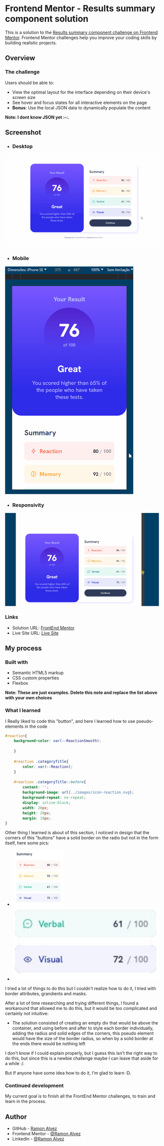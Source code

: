 # Frontend Mentor - Results summary component solution

This is a solution to the [Results summary component challenge on Frontend Mentor](https://www.frontendmentor.io/challenges/results-summary-component-CE_K6s0maV). Frontend Mentor challenges help you improve your coding skills by building realistic projects. 

## Overview

### The challenge

Users should be able to:

- View the optimal layout for the interface depending on their device's screen size
- See hover and focus states for all interactive elements on the page
- **Bonus**: Use the local JSON data to dynamically populate the content

**Note: I dont know JSON yet :-:.**

## Screenshot

- ### Desktop 
![Desktop Preview](./assets/video/Desktop-preview.gif)

- ### Mobile
![Mobile Preview](./assets/video/Mobile-preview.gif)

- ### Responsivity
![Responsivity](./assets/video/Responsivity.gif)


### Links

- Solution URL: [FrontEnd Mentor](https://www.frontendmentor.io/solutions/-html5-e-css-4-newbie-results-summary-component-k2DM9G34CE)
- Live Site URL: [Live Site](https://ramon-alvez.github.io/Frontend-Mentor-HTML-CSS-Newbie-Results-summary/)

## My process

### Built with

- Semantic HTML5 markup
- CSS custom properties
- Flexbox

**Note: These are just examples. Delete this note and replace the list above with your own choices**

### What I learned

  I Really liked to code this "button", and here I learned how to use pseudo-elements in the code

```css
#reaction{
    background-color: var(--ReactionSmooth);

    }

    #reaction .categoryTitle{
        color: var(--Reaction);
    }

    #reaction .categoryTitle::before{
        content: '';
        background-image: url(../images/icon-reaction.svg);
        background-repeat: no-repeat;
        display: inline-block;
        width: 20px;
        height: 20px;
        margin: 10px;
}
```

  Other thing I learned is about of this section, I noticed in design that the corners of this "buttons" have a solid border on the radio but not in the form itself, here some pics:

  - ![Responsivity](./assets/screenshots/button.PNG) 
  - ![Responsivity](./assets/screenshots/button2.PNG) 

  I tried a lot of things to do this but I couldn't realize how to do it, I tried with border attributes, grandients and masks. 

  After a lot of time researching and trying different things, I found a workaround that allowed me to do this, but it would be too complicated and certainly not intuitive:
  - The solution consisted of creating an empty div that would be above the container, and using before and after to style each border individually, adding the radius and solid edges of the corners, this pseudo element would have the size of the border radius, so when by a solid border at the ends there would be nothing left

  I don't know if I could explain properly, but I guess this isn't the right way to do this, but since this is a newbie challenge maybe I can leave that aside for a while :/.

  But If anyone have some idea how to do it, I'm glad to learn :D.

### Continued development

My current goal is to finish all the FrontEnd Mentor challenges, to train and learn in the process.

## Author

- GitHub - [Ramon Alvez](https://github.com/Ramon-Alvez)
- Frontend Mentor - [@Ramon Alvez](https://www.frontendmentor.io/profile/Ramon-Alvez)
- LinkedIn - [@Ramon Alvez](https://www.linkedin.com/in/ramon-alvez/)
